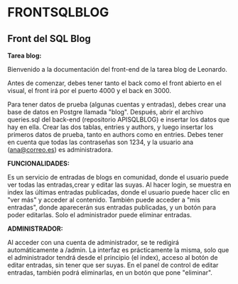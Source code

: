 # FRONTSQLBLOG

## Front del SQL Blog

**Tarea blog:**

Bienvenido a la documentación del front-end de la tarea blog de Leonardo.

Antes de comenzar, debes tener tanto el back como el front abierto en el visual, el front irá por el puerto 4000 y el back en 3000.

Para tener datos de prueba (algunas cuentas y entradas), debes crear una base de datos en Postgre llamada "blog". Después, abrir el archivo queries.sql del back-end (repositorio APISQLBLOG) e insertar los datos que hay en ella. Crear las dos tablas, entries y authors, y luego insertar los primeros datos de prueba, tanto en authors como en entries. Debes tener en cuenta que todas las contraseñas son 1234, y la usuario ana (ana@correo.es) es administradora.

**FUNCIONALIDADES:**

Es un servicio de entradas de blogs en comunidad, donde el usuario puede ver todas las entradas,crear y editar las suyas. Al hacer login, se muestra en index las últimas entradas publicadas, donde el usuario puede hacer clic en "ver más" y acceder al contenido. También puede acceder a "mis entradas", donde aparecerán sus entradas publicadas, y un botón para poder editarlas. Solo el administrador puede eliminar entradas.

**ADMINISTRADOR:**

Al acceder con una cuenta de administrador, se te redigirá automáticamente a /admin. La interfaz es prácticamente la misma, solo que el administrador tendrá desde el principio (el index), acceso al botón de editar entradas, sin tener que ser suyas. En el panel de control de editar entradas, también podrá eliminarlas, en un botón que pone "eliminar".
